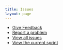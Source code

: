 ```yaml
---
title: Issues
layout: page
---
```


<ul class="list--slat"> 
  <li><a href="https://zanata.atlassian.net/secure/CreateIssueDetails!init.jspa?pid=10000&issuetype=10201">Give Feedback</a></li>
  <li><a href="https://zanata.atlassian.net/secure/CreateIssueDetails!init.jspa?pid=10000&issuetype=1">Report a problem</a></li>
  <li><a href="https://zanata.atlassian.net/secure/IssueNavigator.jspa?mode=hide&requestId=10100">View all issues</a></li>
  <li><a href="https://zanata.atlassian.net/secure/RapidBoard.jspa?rapidView=1">View the current sprint</a></li>
  <!-- <li><a href="https://zanata.atlassian.net/secure/CreateIssueDetails!init.jspa?pid=10000&issuetype=10201">Report a security problem</a></li> -->
</ul>
